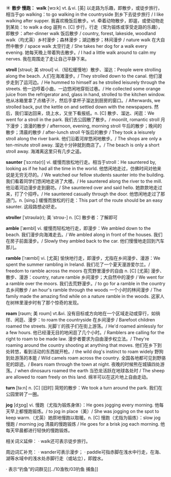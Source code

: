 ☀ <span class="category">**散步 慢跑：**</span>
<span class="vocabulary">**walk**</span> [wɔ:k] 
<span class="definition">vt.＆vi. [英] 以走路为乐趣，即散步，或徒步旅行，相当于go walking：</span>to go walking in the countryside 到乡下去徒步旅行 / I like walking after supper. 我喜欢晚饭后散步。<span class="definition">vt. 牵着动物散步，即遛，或使动物走到某处：</span>to walk a dog 遛狗 <span class="definition">n. [C] 步行，行走（常为锻炼或享受走路的乐趣），即散步：</span>after-dinner walk 饭后散步 / country, forest, lakeside, woodland walk（均尤英）乡村漫步；森林漫步；湖边散步；林间漫步 / nature walk 在大自然中散步 / space walk 太空行走 / She takes her dog for a walk every evening. 她每天晚上带着狗去散步。/ I had a little walk around to calm my nerves. 我在周围走了走让自己平静下来。
           
<span class="vocabulary">**stroll**</span> [strəʊl; 美 stroʊl]
<span class="definition">vi.（轻松缓慢地）散步、溜达：</span>People were strolling along the beach. 人们在海滩漫步。/ They strolled down to the canal. 他们漫步走到了运河边。/ He hummed to himself as he strolled leisurely through the streets. 他一边哼着小曲，一边悠闲地穿街过巷。/ He collected some orange juice from the refrigerator and, glass in hand, strolled to the kitchen window. 他从冰箱里拿了点橘子汁，然后手拿杯子溜达到厨房的窗口。/ Afterwards, we strolled back, put the kettle on and settled down with the newspapers. 然后，我们溜达回来，烧上水，又坐下看报纸。<span class="definition">n. [C] 散步、溜达、闲逛：</span>We went for a stroll in the park. 我们去公园散了散步。/ moonlit, romantic stroll 月下漫步；浪漫的散步 / afternoon, evening, morning stroll 午后的散步；晚间的散步；清晨的散步 / after-lunch stroll 午饭后的散步 / They took a leisurely stroll along the river bank. 他们沿着河岸悠闲地散步。/ The shops are only a ten-minute stroll away. 溜达十分钟就到商店了。/ The beach is only a short stroll away. 海滩离这里只有几步之遥。
                      
<span class="vocabulary">**saunter**</span> [ˈsɔ:ntə(r)]
<span class="definition">vi. 缓慢而放松地行走。相当于stroll：</span>He sauntered by, looking as if he had all the time in the world. 他悠闲地走过，仿佛时间对他来说是无穷无尽的。/ We watched our fellow students saunter into the building. 我们看着同学们悠闲地走进了大楼。/ He sauntered along the river to the mill. 他沿着河边漫步走到磨坊。/ She sauntered over and said hello. 她款款地走过来，打了个招呼。/ He sauntered casually through the door. 他悠闲地走过了那道门。<span class="definition">n. [sing.] 缓慢而放松的行走：</span>This part of the route should be an easy saunter. 这段路想必好走。

<span class="vocabulary">**stroller**</span> [ˈstrəʊlə(r); 美 ˈstroʊ-]
<span class="definition">n. [C] 散步者：</span>了解即可

<span class="vocabulary">**amble**</span> [ˈæmbl]
<span class="definition">vi. 缓慢而轻松地行走，即漫步：</span>We ambled down to the beach. 我们漫步向海滩走去。/ We ambled along in front of the houses. 我们在房子前面漫步。/ Slowly they ambled back to the car. 他们慢慢地走回到汽车那儿。
           
<span class="vocabulary">**ramble**</span> [ˈræmbl]
<span class="definition">vi. [尤英] 愉快地行走，即漫步，尤指在乡间漫步、漫游：</span>We spent the summer rambling in Ireland. 我们花了一个夏天漫游爱尔兰。/ freedom to ramble across the moors 在荒野里漫步的自由 <span class="definition">n. [C] [尤英] 漫步、散步、漫游：</span>country, nature ramble 乡间漫步；大自然中的漫步 / We went for a ramble over the moors. 我们去荒野漫步。/ to go for a ramble in the country 去乡间散步 / an hour's ramble through the woods 一个小时的林间漫步 / The family made the amazing find while on a nature ramble in the woods. 这家人在树林里漫步时有了那个惊奇的发现。
           
<span class="vocabulary">**roam**</span> [rəʊm; 美 roʊm]
<span class="definition">vt.&vi. 没有目标或方向地在一个区域走动或穿行，如徜徉、闲逛、漫步：</span>to roam the countryside 在乡间漫步 / Barefoot children roamed the streets. 光脚丫的孩子们在街上游荡。/ He'd roamed aimlessly for a few hours. 他已经漫无目的地闲逛了几个小时。/ Ramblers are calling for the right to roam to be made law. 漫步者要求为自由漫步权立法。/ They're roaming around the country shooting at anything that moves. 他们在乡下到处转悠，看到活动的东西就开枪。/ the wild dog's instinct to roam widely 野狗到处游荡的本能 / Wild camels roam across the country. 全国各地都可见到野骆驼的踪迹。/ Bears roam through the town at night. 夜晚的时候熊在城镇四处游荡。/ when dinosaurs roamed the earth 当恐龙活跃在地球各处时 / The sheep are allowed to roam freely on this land. 绵羊可以在这片地上自由走动。

<span class="vocabulary">**turn**</span> [tə:n] 
<span class="definition">n. [C] [旧时] 简短的散步：</span>We took a turn around the park. 我们在公园里转了一圈。

<span class="vocabulary">**jog**</span> [dӡɒɡ] 
<span class="definition">vi. 慢跑（尤指为锻炼身体）：</span>He goes jogging every morning. 他每天早上都慢跑锻炼。/ to jog in place（美）/ She was jogging on the spot to keep warm.（尤英）她原地慢跑以取暖。<span class="definition">n. [C] 慢跑（尤指为锻炼）：</span>slow jog 慢跑 / morning jog 清晨的慢跑锻炼 / He goes for a brisk jog each morning. 他每天早晨都进行轻快的慢跑锻炼。

相关词义延伸：
· walk还可表示徒步旅行。

周边词汇补充：
· wander可表示漫步；
· paddle可指赤脚在浅水中行走，在海、湖等水域中的浅水处赤脚行走（或站立），即蹚水。

· 表示“钓鱼”的词群见[[../10渔牧/03钓鱼 捕鱼]]
